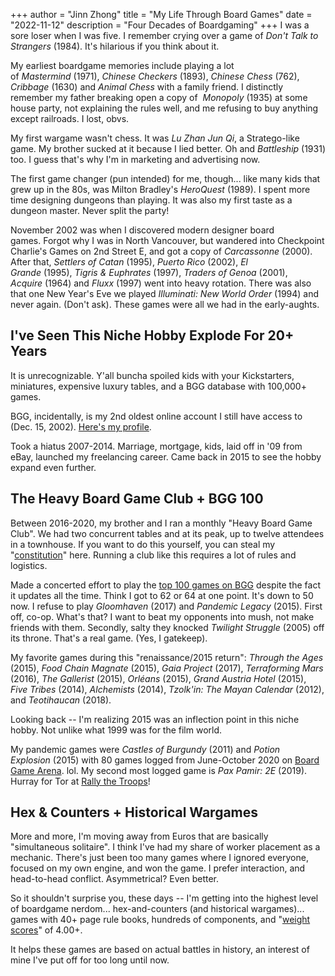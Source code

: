 +++
author = "Jinn Zhong"
title = "My Life Through Board Games"
date = "2022-11-12"
description = "Four Decades of Boardgaming"
+++
I was a sore loser when I was five. I remember crying over a game of *Don't Talk to Strangers* (1984). It's hilarious if you think about it.

My earliest boardgame memories include playing a lot of *Mastermind* (1971), *Chinese Checkers* (1893), *Chinese Chess* (762), *Cribbage* (1630) and *Animal Chess* with a family friend. I distinctly remember my father breaking open a copy of  *Monopoly* (1935) at some house party,  not explaining the rules well, and me refusing to buy anything except railroads. I lost, obvs.

My first wargame wasn't chess. It was *Lu Zhan Jun Qi*, a Stratego-like game. My brother sucked at it because I lied better. Oh and *Battleship* (1931) too. I guess that's why I'm in marketing and advertising now.

The first game changer (pun intended) for me, though... like many kids that grew up in the 80s, was Milton Bradley's *HeroQuest* (1989). I spent more time designing dungeons than playing. It was also my first taste as a dungeon master. Never split the party!

November 2002 was when I discovered modern designer board games. Forgot why I was in North Vancouver, but wandered into Checkpoint Charlie's Games on 2nd Street E, and got a copy of *Carcassonne* (2000). After that, *Settlers of Catan* (1995), *Puerto Rico* (2002), *El Grande* (1995), *Tigris & Euphrates* (1997), *Traders of Genoa* (2001), *Acquire* (1964) and *Fluxx* (1997) went into heavy rotation. There was also that one New Year's Eve we played *Illuminati: New World Order* (1994) and never again. (Don't ask). These games were all we had in the early-aughts.

## I've Seen This Niche Hobby Explode For 20+ Years

It is unrecognizable. Y'all buncha spoiled kids with your Kickstarters,  miniatures, expensive luxury tables, and a BGG database with 100,000+ games.

BGG, incidentally, is  my 2nd oldest online account I still have access to (Dec. 15, 2002). [Here's my profile](https://boardgamegeek.com/user/yuet-jinn).

Took a hiatus  2007-2014. Marriage, mortgage, kids, laid off in '09 from eBay, launched my freelancing career. Came back in 2015 to see the hobby expand even further.

## The Heavy Board Game Club + BGG 100

Between 2016-2020, my brother and I ran a monthly "Heavy Board Game Club". We had two concurrent tables and at its peak, up to twelve attendees in a townhouse. If you want to do this yourself, you can steal my "[constitution](https://journal.jinnzhong.com/heavy-board-game-club-constitution/)" here. Running a club like this requires a lot of rules and logistics.

Made a concerted effort to play the [top 100 games on BGG](https://boardgamegeek.com/browse/boardgame) despite the fact it updates all the time. Think I got to 62 or 64 at one point. It's down to 50 now. I refuse to play *Gloomhaven* (2017) and *Pandemic Legacy* (2015). First off, co-op. What's that? I want to beat my opponents into mush, not make friends with them. Secondly, salty they knocked *Twilight Struggle* (2005) off its throne. That's a real game. (Yes, I gatekeep).

My favorite games during this "renaissance/2015 return": *Through the Ages* (2015), *Food Chain Magnate* (2015), *Gaia Project* (2017), *Terraforming Mars* (2016), *The Gallerist* (2015), *Orléans* (2015), *Grand Austria Hotel* (2015), *Five Tribes* (2014), *Alchemists* (2014), *Tzolk'in: The Mayan Calendar* (2012), and *Teotihaucan* (2018).

Looking back -- I'm realizing 2015 was an inflection point in this niche hobby. Not unlike what 1999 was for the film world.

My pandemic games were *Castles of Burgundy* (2011) and *Potion Explosion* (2015) with 80 games logged from June-October 2020 on [Board Game Arena](https://boardgamearena.com/). lol. My second most logged game is *Pax Pamir: 2E* (2019). Hurray for Tor at [Rally the Troops](https://rally-the-troops.com/)!

## Hex & Counters + Historical Wargames

More and more, I'm moving away from Euros that are basically "simultaneous solitaire". I think I've had my share of worker placement as a mechanic. There's just been too many games where I ignored everyone, focused on my own engine, and  won the game. I prefer interaction, and head-to-head conflict. Asymmetrical? Even better.

So it shouldn't surprise you, these days -- I'm getting into the highest level of boardgame nerdom... hex-and-counters (and historical wargames)... games with 40+ page rule books, hundreds of components, and "[weight scores](https://boardgamegeek.com/wiki/page/Weight)" of 4.00+.

It helps these games are based on actual  battles in history, an interest of mine I've put off for too long until now.

